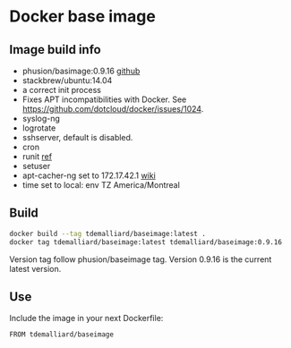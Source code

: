 # Docker base image

## Image build info
* phusion/basimage:0.9.16 [github](https://github.com/phusion/baseimage-docker)
 * stackbrew/ubuntu:14.04
 * a correct init process
 * Fixes APT incompatibilities with Docker. See https://github.com/dotcloud/docker/issues/1024.
 * syslog-ng
 * logrotate
 * sshserver, default is disabled.
 * cron
 * runit [ref](http://smarden.org/runit/)
 * setuser
* apt-cacher-ng set to 172.17.42.1 [wiki](http://www.cag.umontreal.ca/wiki/index.php?title=Docker:_apt-cache)
* time set to local: env TZ America/Montreal

## Build
```bash
docker build --tag tdemalliard/baseimage:latest .
docker tag tdemalliard/baseimage:latest tdemalliard/baseimage:0.9.16
```
Version tag follow phusion/baseimage tag. Version 0.9.16 is the current latest version.

## Use
Include the image in your next Dockerfile:
```bash
FROM tdemalliard/baseimage
```